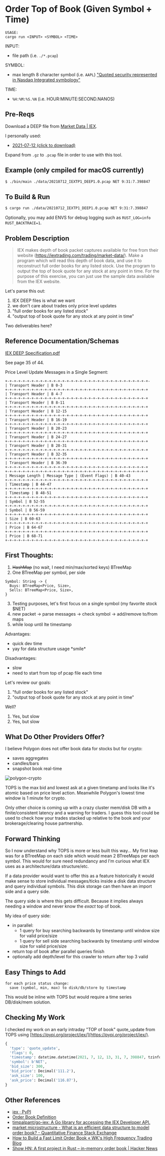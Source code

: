 # Order Top of Book (Given Symbol + Time)

```
USAGE:
cargo run <INPUT> <SYMBOL> <TIME>
```

INPUT: 
- file path (i.e. `./*.pcap`)

SYMBOL:
- max length 8 character symbol (i.e. `AAPL`) ["Quoted security represented in Nasdaq Integrated symbology"](http://www.nasdaqtrader.com/trader.aspx?id=CQSsymbolconvention)

TIME:
- `%H:%M:%S.%N` (i.e. HOUR:MINUTE:SECOND.NANOS)

## Pre-Reqs

Download a DEEP file from [Market Data | IEX](https://iextrading.com/trading/market-data/).

I personally used:
- [2021-07-12 (click to download)](https://www.googleapis.com/download/storage/v1/b/iex/o/data%2Ffeeds%2F20210712%2F20210712_IEXTP1_DEEP1.0.pcap.gz?generation=1626135690115652&alt=media)

Expand from `.gz` to `.pcap` file in order to use with this tool.

## Example (only cmpiled for macOS currently)

```bash
$ ./bin/main ./data/20210712_IEXTP1_DEEP1.0.pcap NET 9:31:7.398847
```

## To Build & Run

```bash
$ cargo run ./data/20210712_IEXTP1_DEEP1.0.pcap NET 9:31:7.398847
```

Optionally, you may add ENVS for debug logging such as `RUST_LOG=info RUST_BACKTRACE=1`.

## Problem Description

> IEX makes depth of book packet captures available for free from their website (https://iextrading.com/trading/market-data/). Make a program which will read this depth of book data, and use it to reconstruct full order books for any listed stock. Use the program to output  the top of book quote for any stock at any point in time. For the purpose of this exercise, you can just use the sample data available from the IEX website.

Let's parse this out:
1. IEX DEEP files is what we want
2. we don't care about trades only price level updates
3. "full order books for any listed stock"
4. "output top of book quote for any stock at any point in time"

Two deliverables here?

## Reference Documentation/Schemas

[IEX DEEP Specification.pdf](https://iextrading.com/docs/IEX%20DEEP%20Specification.pdf)

See page 35 of 44.

Price Level Update Messages in a Single Segment:

```
+-+-+-+-+-+-+-+-+-+-+-+-+-+-+-+-+-+-+-+-+-+-+-+-+-+-+-+-+-+-+-+-+-
| Transport Header | B 0-3
+-+-+-+-+-+-+-+-+-+-+-+-+-+-+-+-+-+-+-+-+-+-+-+-+-+-+-+-+-+-+-+-+
| Transport Header | B 4-7
+-+-+-+-+-+-+-+-+-+-+-+-+-+-+-+-+-+-+-+-+-+-+-+-+-+-+-+-+-+-+-+-+
| Transport Header | B 8-11
+-+-+-+-+-+-+-+-+-+-+-+-+-+-+-+-+-+-+-+-+-+-+-+-+-+-+-+-+-+-+-+-+
| Transport Header | B 12-15
+-+-+-+-+-+-+-+-+-+-+-+-+-+-+-+-+-+-+-+-+-+-+-+-+-+-+-+-+-+-+-+-+
| Transport Header | B 16-19
+-+-+-+-+-+-+-+-+-+-+-+-+-+-+-+-+-+-+-+-+-+-+-+-+-+-+-+-+-+-+-+-+
| Transport Header | B 20-23
+-+-+-+-+-+-+-+-+-+-+-+-+-+-+-+-+-+-+-+-+-+-+-+-+-+-+-+-+-+-+-+-+
| Transport Header | B 24-27
+-+-+-+-+-+-+-+-+-+-+-+-+-+-+-+-+-+-+-+-+-+-+-+-+-+-+-+-+-+-+-+-+
| Transport Header | B 28-31
+-+-+-+-+-+-+-+-+-+-+-+-+-+-+-+-+-+-+-+-+-+-+-+-+-+-+-+-+-+-+-+-+
| Transport Header | B 32-35
+-+-+-+-+-+-+-+-+-+-+-+-+-+-+-+-+-+-+-+-+-+-+-+-+-+-+-+-+-+-+-+-+
| Transport Header | B 36-39
+-+-+-+-+-+-+-+-+-+-+-+-+-+-+-+-+-+-+-+-+-+-+-+-+-+-+-+-+-+-+-+-+
+-+-+-+-+-+-+-+-+-+-+-+-+-+-+-+-+-+-+-+-+-+-+-+-+-+-+-+-+-+-+-+-+
| Message Length | Message Type | (Event Flags) | B 40-43
+-+-+-+-+-+-+-+-+-+-+-+-+-+-+-+-+-+-+-+-+-+-+-+-+-+-+-+-+-+-+-+-+
| Timestamp | B 44-47
+-+-+-+-+-+-+-+-+-+-+-+-+-+-+-+-+-+-+-+-+-+-+-+-+-+-+-+-+-+-+-+-+
| Timestamp | B 48-51
+-+-+-+-+-+-+-+-+-+-+-+-+-+-+-+-+-+-+-+-+-+-+-+-+-+-+-+-+-+-+-+-+
| Symbol | B 52-55
+-+-+-+-+-+-+-+-+-+-+-+-+-+-+-+-+-+-+-+-+-+-+-+-+-+-+-+-+-+-+-+-+
| Symbol | B 56-59
+-+-+-+-+-+-+-+-+-+-+-+-+-+-+-+-+-+-+-+-+-+-+-+-+-+-+-+-+-+-+-+-+
| Size | B 60-63
+-+-+-+-+-+-+-+-+-+-+-+-+-+-+-+-+-+-+-+-+-+-+-+-+-+-+-+-+-+-+-+-+
| Price | B 64-67
+-+-+-+-+-+-+-+-+-+-+-+-+-+-+-+-+-+-+-+-+-+-+-+-+-+-+-+-+-+-+-+-+
| Price | B 68-71
+-+-+-+-+-+-+-+-+-+-+-+-+-+-+-+-+-+-+-+-+-+-+-+-+-+-+-+-+-+-+-+-+
```

## First Thoughts:

1. ~~HashMap~~ (no wait, I need min/max/sorted keys) BTreeMap
2. One BTreeMap per symbol, per side

```
Symbol: String -> {
  Buys: BTreeMap<Price, Size>,
  Sells: BTreeMap<Price, Size>,
}
```

3. Testing purposes, let's first focus on a single symbol (my favorite stock $NET)
4. new packet -> parse messages -> check symbol -> add/remove to/from maps
5. while loop until lte timestamp

Advantages:
- quick dev time
- yay for data structure usage \*smile\*

Disadvantages:
- slow
- need to start from top of pcap file each time

Let's review our goals:
1. "full order books for any listed stock"
2. "output top of book quote for any stock at any point in time"

Well?
1. Yes, but slow
2. Yes, but slow

## What Do Other Providers Offer?

I believe Polygon does not offer book data for stocks but for crypto: 
- saves aggregates
- candles/bars
- snapshot book real-time

![polygon-crypto](../polygon-pcp-book/images/polygon-book-data.png)

TOPS is the max bid and lowest ask at a given timetamp and looks like it's atomic based on price level action. Meanwhile Polygon's lowest time window is 1 minute for crypto.

Only other choice is coming up with a crazy cluster mem/disk DB with a finite/consistent latency and a warning for traders. I guess this tool could be used to check how your trades stacked up relative to the book and your brokerage/clearing house partnership.

## Forward Thinking

So I now understand why TOPS is more or less built this way... My first leap was for a BTreeMap on each side which would mean 2 BTreeMaps per each symbol. This would for sure need redundancy and I'm curious what IEX uses as a architecture/data structure/etc.

If a data provider would want to offer this as a feature historically it would make sense to store individual messages/ticks inside a disk data structure and query individual symbols. This disk storage can then have an import side and a query side.

The query side is where this gets difficult. Because it implies always needing a window and never know the _exact_ top of book.

My idea of query side:
- in parallel:
  - 1 query for buy searching backwards by timestamp until window size for valid price/size
  - 1 query for sell side searching backwards by timestamp until window size for valid price/size
- return top of book after parallel queries finish
- optionally add depth/level for this crawler to return after top 3 valid

## Easy Things to Add

```
for each price status change:
  save (symbol, min, max) to disk/db/store by timestamp
```

This would be inline with TOPS but would require a time series DB/disk/mem solution.

## Checking My Work

I checked my work on an early intraday "TOP of book" quote_update from TOPS using [https://pypi.org/project/iex/](https://pypi.org/project/iex/).

```python
{
  'type': 'quote_update',
  'flags': 0,
  'timestamp': datetime.datetime(2021, 7, 12, 13, 31, 7, 398847, tzinfo=datetime.timezone.utc),
  'symbol': b'NET',
  'bid_size': 300,
  'bid_price': Decimal('111.2'),
  'ask_size': 100,
  'ask_price': Decimal('116.87'),
}
```

## Other References

- [iex · PyPI](https://pypi.org/project/iex/)
- [Order Book Definition](https://www.investopedia.com/terms/o/order-book.asp)
- [timpalpant/go-iex: A Go library for accessing the IEX Developer API.](https://github.com/timpalpant/go-iex)
- [market microstructure - What is an efficient data structure to model order book? - Quantitative Finance Stack Exchange](https://quant.stackexchange.com/questions/3783/what-is-an-efficient-data-structure-to-model-order-book)
- [How to Build a Fast Limit Order Book « WK's High Frequency Trading Blog](https://web.archive.org/web/20110219163448/http://howtohft.wordpress.com/2011/02/15/how-to-build-a-fast-limit-order-book/)
- [Show HN: A first project in Rust – in-memory order book | Hacker News](https://news.ycombinator.com/item?id=22389239)
